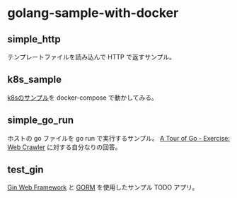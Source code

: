 # golang-sample-with-docker

## simple_http

テンプレートファイルを読み込んで HTTP で返すサンプル。

## k8s_sample

[k8sのサンプル](https://github.com/GoogleCloudPlatform/kubernetes-engine-samples/tree/master/hello-app)を docker-compose で動かしてみる。

## simple_go_run

ホストの go ファイルを go run で実行するサンプル。
[A Tour of Go - Exercise: Web Crawler](https://go-tour-jp.appspot.com/concurrency/10) に対する自分なりの回答。

## test_gin

[Gin Web Framework](https://github.com/gin-gonic/gin) と [GORM](https://github.com/jinzhu/gorm) を使用したサンプル TODO アプリ。
